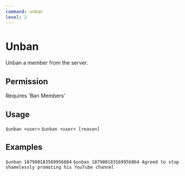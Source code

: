 ```yaml
---
command: unban
level: 2
---
```


# Unban

Unban a member from the server.

## Permission

Requires 'Ban Members'

## Usage

`$unban <user>`
`$unban <user> [reason]`

## Examples

`$unban 187980183569956864`
`$unban 187980183569956864 Agreed to stop shamelessly promoting his YouTube channel`